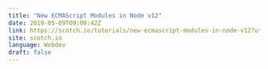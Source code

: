 ```yaml
---
title: "New ECMAScript Modules in Node v12"
date: 2019-05-09T09:00:42Z
link: https://scotch.io/tutorials/new-ecmascript-modules-in-node-v12?utm_medium=RSS&utm_source=news.12bit.vn
site: scotch.io
language: Webdev
draft: false
---
```

